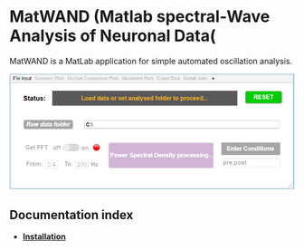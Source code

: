 # MatWAND (Matlab spectral-Wave Analysis of Neuronal Data(
 MatWAND is a MatLab application for simple automated oscillation analysis.
 
 ![Banner](/Images/Interface.PNG)
 
 
 ## Documentation index
- **[Installation](/Docs/Install.md)**
 

